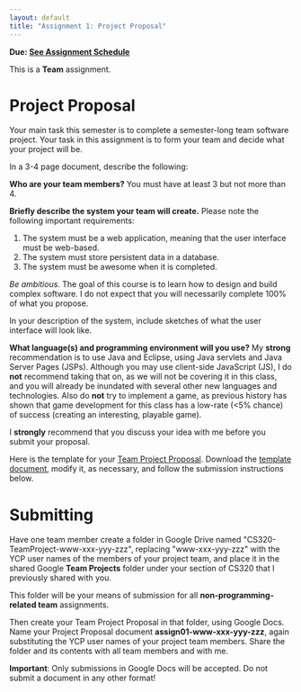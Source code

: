 ```yaml
---
layout: default
title: "Assignment 1: Project Proposal"
---
```


**Due: [See Assignment Schedule](index.html)**

This is a **Team** assignment.

Project Proposal
================

Your main task this semester is to complete a semester-long team software project. Your task in this assignment is to form your team and decide what your project will be.

In a 3-4 page document, describe the following:

**Who are your team members?** You must have at least 3 but not more than 4.

**Briefly describe the system your team will create.** Please note the following important requirements:

1.  The system must be a web application, meaning that the user interface must be web-based.
2.  The system must store persistent data in a database.
3.  The system must be awesome when it is completed.

*Be ambitious*. The goal of this course is to learn how to design and build complex software. I do not expect that you will necessarily complete 100% of what you propose.

In your description of the system, include sketches of what the user interface will look like.

**What language(s) and programming environment will you use?** My **strong** recommendation is to use Java and Eclipse, using Java servlets and Java Server Pages (JSPs).  Although you may use client-side JavaScript (JS), I do **not** recommend taking that on, as we will not be covering it in this class, and you will already be inundated with several other new languages and technologies. Also do **not** try to implement a game, as previous history has shown that game development for this class has a low-rate (<5% chance) of success (creating an interesting, playable game).

I **strongly** recommend that you discuss your idea with me before you submit your proposal.

Here is the template for your [Team Project Proposal](CS320_Team_Project_Proposal_Template.pdf).  Download the [template document](CS320_Team_Project_Proposal_Template.docx), modify it, as necessary, and follow the submission instructions below.

Submitting
==========

Have one team member create a folder in Google Drive named "CS320-TeamProject-www-xxx-yyy-zzz", replacing "www-xxx-yyy-zzz" with the YCP user names of the members of your project team, and place it in the shared Google **Team Projects** folder under your section of CS320 that I previously shared with you.

This folder will be your means of submission for all **non-programming-related team** assignments.

Then create your Team Project Proposal in that folder, using Google Docs.  Name your Project Proposal document **assign01-www-xxx-yyy-zzz**, again substituting the YCP user names of your project team members.  Share the folder and its contents with all team members and with me.

<div class="callout">
<b>Important</b>: Only submissions in Google Docs will be accepted.
Do not submit a document in any other format!
</div>

